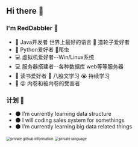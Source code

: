 ## Hi there :wave:

### I'm RedDabbler :older_man:

- :memo: Java开发者 世界上最好的语言 :ferris_wheel: 造轮子爱好者
- :shell: Python爱好者 :bug:爬虫
- :computer: 虚拟机爱好者--Win/Linux系统
- :computer: 服务器搭建者--各种数据库 web等等服务器
- :book: 读书爱好者 :imp: 八股文学习 :sob: 持续学习
- :raising_hand: :stuck_out_tongue_winking_eye: 内卷和被内卷的受害者

### 计划 :calendar:
- :new_moon: I’m currently learning data structure
- :new_moon: I will coding sales system for somethings
- :new_moon: I’m currently learning big data related things



 <img src="https://github-readme-stats.vercel.app/api?username=RedDabbler&amp;show_icons=true&amp;theme=Gradient" alt="private github information" style="zoom: 67%;" />

 <img src="https://github-readme-stats.vercel.app/api/top-langs/?username=RedDabbler&amp;layout=compact&amp;langs_count=8&amp;hide_border=true" alt="private language" style="zoom: 67%;" />

<!--
|  分级  | 阅读完成度 | 含义 |
| :---: | -------- | ---- |
|   1   | :full_moon: | :full_moon_with_face: 完成阅读，方法/字段已读完，实现过程已了解 |
|   2   | :waxing_gibbous_moon: | 完成阅读，方法/字段已读完，但一些实现细节未掌握 |
|   3   | :first_quarter_moon: | 正在阅读，方法/字段未读完，理解了大部分特性 |
|   4   | :waxing_crescent_moon: | 正在阅读，方法/字段未读完，只涉猎了一部分特性 |
|   5   | :new_moon: | :new_moon_with_face: 初步接触，有限的了解，大概知道该类的作用 |
|   6   |:crescent_moon:|月牙|
-->

